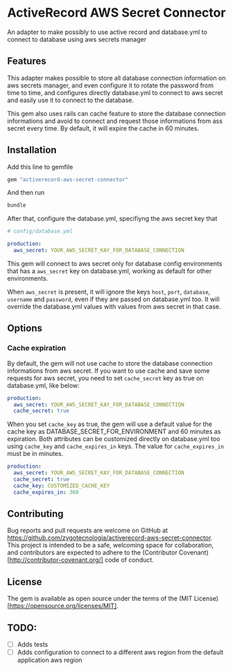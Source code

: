 # ActiveRecord AWS Secret Connector
An adapter to make possibly to use active record and database.yml to connect to database using aws secrets manager

## Features

This adapter makes possible to store all database connection information on aws secrets manager, and even configure it to rotate the password from time to time,
and configures directly database.yml to connect to aws secret and easily use it to connect to the database.

This gem also uses rails can cache feature to store the database connection informations and avoid to connect and request those informations from ass secret every time. By default, it will expire the cache in 60 minutes.

## Installation

Add this line to gemfile

```ruby
gem "activerecord-aws-secret-connector"
```

And then run
```bash
bundle
```

After that, configure the database.yml, specifiyng the aws secret key that
```yaml
# config/database.yml

production:
  aws_secret: YOUR_AWS_SECRET_KAY_FOR_DATABASE_CONNECTION
```

This gem will connect to aws secret only for database config environments that has a `aws_secret` key on database.yml, working as default for other environments.

When `aws_secret` is present, it will ignore the keys `host`, `port`, `database`, `username` and `password`, even if they are passed on database.yml too. It will override the database.yml values with values from aws secret in that case.

## Options

### Cache expiration

By default, the gem will not use cache to store the database connection informations from aws secret. If you want to use cache and save some requests for aws secret, you need to set `cache_secret` key as true on database.yml, like below:

```yaml
production:
  aws_secret: YOUR_AWS_SECRET_KAY_FOR_DATABASE_CONNECTION
  cache_secret: true
```

When you set `cache_key` as true, the gem will use a default value for the cache key as DATABASE_SECRET_FOR_ENVIRONMENT and 60 minutes as expiration. Both attributes can be customized directly on database.yml too using `cache_key` and `cache_expires_in` keys. The value for `cache_expires_in` must be in minutes.

```yaml
production:
  aws_secret: YOUR_AWS_SECRET_KAY_FOR_DATABASE_CONNECTION
  cache_secret: true
  cache_key: CUSTOMIZED_CACHE_KEY
  cache_expires_in: 360
```

## Contributing

Bug reports and pull requests are welcome on GitHub at https://github.com/zygotecnologia/activerecord-aws-secret-connector.
This project is intended to be a safe, welcoming space for collaboration, and contributors are expected to adhere to the (Contributor Covenant)[http://contributor-covenant.org/] code of conduct.

## License

The gem is available as open source under the terms of the (MIT License)[https://opensource.org/licenses/MIT].

## TODO:

- [ ] Adds tests
- [ ] Adds configuration to connect to a different aws region from the default application aws region
